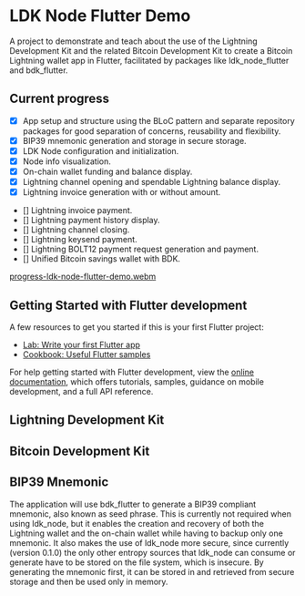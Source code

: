 # LDK Node Flutter Demo

A project to demonstrate and teach about the use of the Lightning Development Kit and the related Bitcoin Development Kit to create a Bitcoin Lightning wallet app in Flutter, facilitated by packages like ldk_node_flutter and bdk_flutter.

## Current progress

- [x] App setup and structure using the BLoC pattern and separate repository packages for good separation of concerns, reusability and flexibility.
- [x] BIP39 mnemonic generation and storage in secure storage.
- [x] LDK Node configuration and initialization.
- [x] Node info visualization.
- [x] On-chain wallet funding and balance display.
- [x] Lightning channel opening and spendable Lightning balance display.
- [x] Lightning invoice generation with or without amount.
- [] Lightning invoice payment.
- [] Lightning payment history display.
- [] Lightning channel closing.
- [] Lightning keysend payment.
- [] Lightning BOLT12 payment request generation and payment.
- [] Unified Bitcoin savings wallet with BDK.

[progress-ldk-node-flutter-demo.webm](https://github.com/kumulynja/ldk_node_flutter_demo/assets/92805150/e0a865d9-cc7e-4d5b-b773-388d29556ce6)

## Getting Started with Flutter development

A few resources to get you started if this is your first Flutter project:

- [Lab: Write your first Flutter app](https://docs.flutter.dev/get-started/codelab)
- [Cookbook: Useful Flutter samples](https://docs.flutter.dev/cookbook)

For help getting started with Flutter development, view the
[online documentation](https://docs.flutter.dev/), which offers tutorials,
samples, guidance on mobile development, and a full API reference.

## Lightning Development Kit

## Bitcoin Development Kit

## BIP39 Mnemonic

The application will use bdk_flutter to generate a BIP39 compliant mnemonic, also known as seed phrase. This is currently not required when using ldk_node, but it enables the creation and recovery of both the Lightning wallet and the on-chain wallet while having to backup only one mnemonic. It also makes the use of ldk_node more secure, since currently (version 0.1.0) the only other entropy sources that ldk_node can consume or generate have to be stored on the file system, which is insecure. By generating the mnemonic first, it can be stored in and retrieved from secure storage and then be used only in memory.
